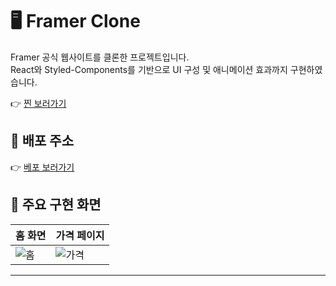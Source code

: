 # 🖥️ Framer Clone

Framer 공식 웹사이트를 클론한 프로젝트입니다.  
React와 Styled-Components를 기반으로 UI 구성 및 애니메이션 효과까지 구현하였습니다.

👉 <a href="https://framer.com">찐 보러가기</a>

## 🔗 배포 주소

👉 <a href="https://framer.kro.kr">베포 보러가기</a>

## 📸 주요 구현 화면

| 홈 화면 | 가격 페이지 |
|--------|-------------|
| ![홈](https://framer.kro.kr) | ![가격](https://framer.kro.kr/pricing) |
---

